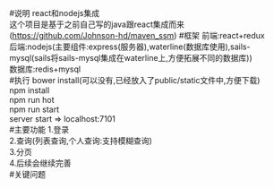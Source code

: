 #说明
react和nodejs集成<br/>
这个项目是基于之前自己写的java跟react集成而来(https://github.com/Johnson-hd/maven_ssm)
#框架
前端:react+redux<br/>
后端:nodejs(主要组件:express(服务器),waterline(数据库使用),sails-mysql(sails将sails-mysql集成在waterline上,方便拓展不同的数据库))<br/>
数据库:redis+mysql<br/>
#执行
bower install(可以没有,已经放入了public/static文件中,方便下载)<br/>
npm install<br/>
npm run hot<br/>
npm run start<br/>
server start => localhost:7101<br/>
#主要功能
1.登录<br/>
2.查询(列表查询,个人查询:支持模糊查询)<br/>
3.分页<br/>
4.后续会继续完善<br/>
#关键问题












